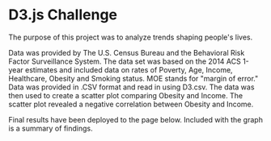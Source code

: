 # D3.js Challenge

The purpose of this project was to analyze trends shaping people's lives.

Data was provided by The U.S. Census Bureau and the Behavioral Risk Factor Surveillance System. The data set was based on the 2014 ACS 1-year estimates and included data on rates of Poverty, Age, Income, Healthcare, Obesity and Smoking status. MOE stands for "margin of error." Data was provided in .CSV format and read in using D3.csv. The data was then used to create a scatter plot comparing Obesity and Income. The scatter plot revealed a negative correlation between Obesity and Income.

Final results have been deployed to the page below. Included with the graph is a summary of findings.